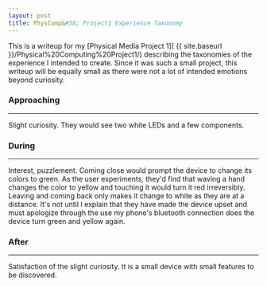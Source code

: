 ```yaml
---
layout: post
title: PhysComp&#58; Project1 Experience Taxonomy
---
```


This is a writeup for my [Physical Media Project 1]( {{ site.baseurl }}/Physical%20Computing%20Project1/) describing the taxonomies of the experience I intended to create. 
Since it was such a small project, this writeup will be equally small as there were not a lot of intended emotions beyond curiosity.
### Approaching 
---
Slight curiosity. They would see two white LEDs and a few components.

### During
---
Interest, puzzlement. Coming close would prompt the device to change its colors to green. As the user experiments, they'd find that waving a hand changes the color to yellow and touching it would turn it red irreversibly. 
Leaving and coming back only makes it change to white as they are at a distance. It's not until I explain that they have made the device upset and must apologize through the use my phone's bluetooth connection does the device turn green and yellow again.

### After
---
Satisfaction of the slight curiosity. It is a small device with small features to be discovered.